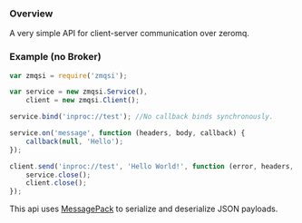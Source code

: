 ### Overview

A very simple API for client-server communication over zeromq.

### Example (no Broker)

```javascript
var zmqsi = require('zmqsi');

var service = new zmqsi.Service(),
    client = new zmqsi.Client();

service.bind('inproc://test'); //No callback binds synchronously.

service.on('message', function (headers, body, callback) {
    callback(null, 'Hello');
});

client.send('inproc://test', 'Hello World!', function (error, headers, body) {
    service.close();
    client.close();
});
```

This api uses [MessagePack](http://msgpack.org/) to serialize and deserialize JSON payloads.